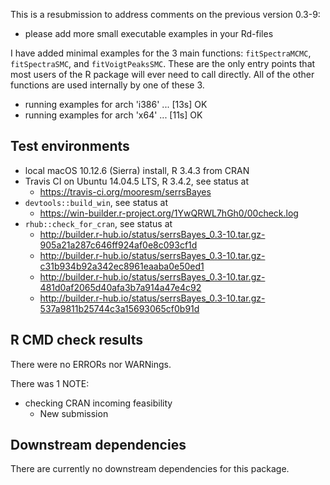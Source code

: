 This is a resubmission to address comments on the previous version 0.3-9:

* please add more small executable examples in your Rd-files

I have added minimal examples for the 3 main functions: `fitSpectraMCMC`, `fitSpectraSMC`, and `fitVoigtPeaksSMC`. These are the only entry points that most users of the R package will ever need to call directly. All of the other functions are used internally by one of these 3.

* running examples for arch 'i386' ... [13s] OK
* running examples for arch 'x64' ... [11s] OK

## Test environments
* local macOS 10.12.6 (Sierra) install, R 3.4.3 from CRAN
* Travis CI on Ubuntu 14.04.5 LTS, R 3.4.2, see status at
    + <https://travis-ci.org/mooresm/serrsBayes>
* `devtools::build_win`, see status at
    + <https://win-builder.r-project.org/1YwQRWL7hGh0/00check.log>
* `rhub::check_for_cran`, see status at
    + <http://builder.r-hub.io/status/serrsBayes_0.3-10.tar.gz-905a21a287c646ff924af0e8c093cf1d>
    + <http://builder.r-hub.io/status/serrsBayes_0.3-10.tar.gz-c31b934b92a342ec8961eaaba0e50ed1>
    + <http://builder.r-hub.io/status/serrsBayes_0.3-10.tar.gz-481d0af2065d40afa3b7a914a47e4c92>
    + <http://builder.r-hub.io/status/serrsBayes_0.3-10.tar.gz-537a9811b25744c3a15693065cf0b91d>

## R CMD check results
There were no ERRORs nor WARNings. 

There was 1 NOTE:

* checking CRAN incoming feasibility
    - New submission

## Downstream dependencies
There are currently no downstream dependencies for this package.
